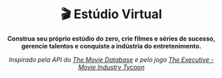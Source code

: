 <h1 align="center">
  🎬 Estúdio Virtual
</h1>

<p align="center">
  <strong>Construa seu próprio estúdio do zero, crie filmes e séries de sucesso, gerencie talentos e conquiste a indústria do entretenimento.</strong>
</p>

<p align="center">
  <em>Inspirado pela API do <a href="https://www.themoviedb.org/">The Movie Database</a> e pelo jogo <a href="https://store.steampowered.com/app/2315430/The_Executive__Movie_Industry_Tycoon/">The Executive - Movie Industry Tycoon</a></em>
</p>
